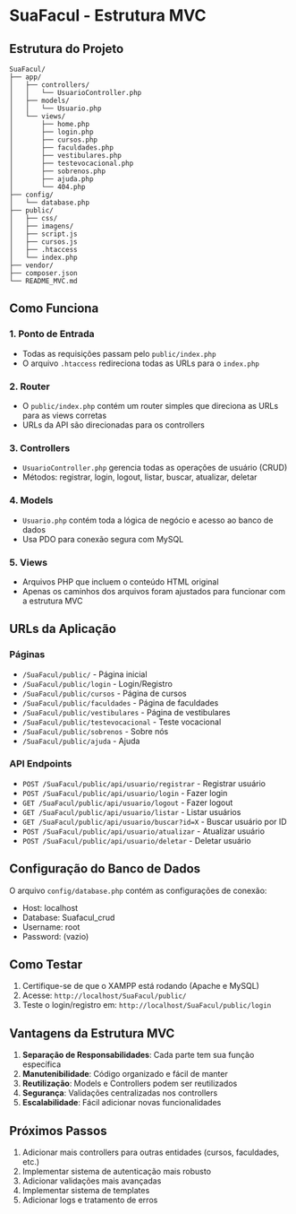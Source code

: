# SuaFacul - Estrutura MVC

## Estrutura do Projeto

```
SuaFacul/
├── app/
│   ├── controllers/
│   │   └── UsuarioController.php
│   ├── models/
│   │   └── Usuario.php
│   └── views/
│       ├── home.php
│       ├── login.php
│       ├── cursos.php
│       ├── faculdades.php
│       ├── vestibulares.php
│       ├── testevocacional.php
│       ├── sobrenos.php
│       ├── ajuda.php
│       └── 404.php
├── config/
│   └── database.php
├── public/
│   ├── css/
│   ├── imagens/
│   ├── script.js
│   ├── cursos.js
│   ├── .htaccess
│   └── index.php
├── vendor/
├── composer.json
└── README_MVC.md
```

## Como Funciona

### 1. Ponto de Entrada
- Todas as requisições passam pelo `public/index.php`
- O arquivo `.htaccess` redireciona todas as URLs para o `index.php`

### 2. Router
- O `public/index.php` contém um router simples que direciona as URLs para as views corretas
- URLs da API são direcionadas para os controllers

### 3. Controllers
- `UsuarioController.php` gerencia todas as operações de usuário (CRUD)
- Métodos: registrar, login, logout, listar, buscar, atualizar, deletar

### 4. Models
- `Usuario.php` contém toda a lógica de negócio e acesso ao banco de dados
- Usa PDO para conexão segura com MySQL

### 5. Views
- Arquivos PHP que incluem o conteúdo HTML original
- Apenas os caminhos dos arquivos foram ajustados para funcionar com a estrutura MVC

## URLs da Aplicação

### Páginas
- `/SuaFacul/public/` - Página inicial
- `/SuaFacul/public/login` - Login/Registro
- `/SuaFacul/public/cursos` - Página de cursos
- `/SuaFacul/public/faculdades` - Página de faculdades
- `/SuaFacul/public/vestibulares` - Página de vestibulares
- `/SuaFacul/public/testevocacional` - Teste vocacional
- `/SuaFacul/public/sobrenos` - Sobre nós
- `/SuaFacul/public/ajuda` - Ajuda

### API Endpoints
- `POST /SuaFacul/public/api/usuario/registrar` - Registrar usuário
- `POST /SuaFacul/public/api/usuario/login` - Fazer login
- `GET /SuaFacul/public/api/usuario/logout` - Fazer logout
- `GET /SuaFacul/public/api/usuario/listar` - Listar usuários
- `GET /SuaFacul/public/api/usuario/buscar?id=X` - Buscar usuário por ID
- `POST /SuaFacul/public/api/usuario/atualizar` - Atualizar usuário
- `POST /SuaFacul/public/api/usuario/deletar` - Deletar usuário

## Configuração do Banco de Dados

O arquivo `config/database.php` contém as configurações de conexão:
- Host: localhost
- Database: Suafacul_crud
- Username: root
- Password: (vazio)

## Como Testar

1. Certifique-se de que o XAMPP está rodando (Apache e MySQL)
2. Acesse: `http://localhost/SuaFacul/public/`
3. Teste o login/registro em: `http://localhost/SuaFacul/public/login`

## Vantagens da Estrutura MVC

1. **Separação de Responsabilidades**: Cada parte tem sua função específica
2. **Manutenibilidade**: Código organizado e fácil de manter
3. **Reutilização**: Models e Controllers podem ser reutilizados
4. **Segurança**: Validações centralizadas nos controllers
5. **Escalabilidade**: Fácil adicionar novas funcionalidades

## Próximos Passos

1. Adicionar mais controllers para outras entidades (cursos, faculdades, etc.)
2. Implementar sistema de autenticação mais robusto
3. Adicionar validações mais avançadas
4. Implementar sistema de templates
5. Adicionar logs e tratamento de erros 